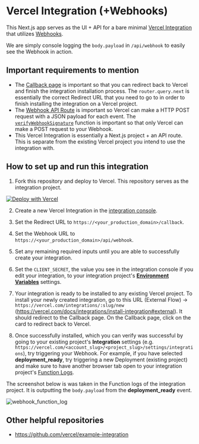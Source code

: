 # Vercel Integration (+Webhooks)

This Next.js app serves as the UI + API for a bare minimal [Vercel Integration](https://vercel.com/docs/integrations) that utilizes [Webhooks](https://vercel.com/docs/integrations/webhooks-overview).

We are simply console logging the `body.payload` in `/api/webhook` to easily see the Webhook in action.

## Important requirements to mention

- The [Callback page](https://github.com/samsisle/vercel-integration/blob/main/pages/callback.tsx) is important so that you can redirect back to Vercel and finish the integration installation process. The `router.query.next` is essentially the correct Redirect URL that you need to go to in order to finish installing the integration on a Vercel project.
- The [Webhook API Route](https://github.com/samsisle/vercel-integration/blob/main/pages/api/webhook.ts) is important so Vercel can make a HTTP POST request with a JSON payload for each event. The [`verifyWebhookSignature`](https://github.com/samsisle/vercel-integration/blob/main/utils/verify-webhook-signature.ts) function is important so that only Vercel can make a POST request to your Webhook.
- This Vercel Integration is essentially a Next.js project + an API route. This is separate from the existing Vercel project you intend to use the integration with.

## How to set up and run this integration

1. Fork this repository and deploy to Vercel. This repository serves as the integration project.

[![Deploy with Vercel](https://vercel.com/button)](https://vercel.com/new/project?template=https://github.com/samsisle/vercel-integration)

2. Create a new Vercel Integration in the [integration console](https://vercel.com/dashboard/integrations/console).

3. Set the Redirect URL to `https://<your_production_domain>/callback`.

4. Set the Webhook URL to `https://<your_production_domain>/api/webhook`.

5. Set any remaining required inputs until you are able to successfully create your integration.

6. Set the `CLIENT_SECRET`, the value you see in the integration console if you edit your integration, to your integration project's [**Environment Variables**](https://vercel.com/docs/concepts/projects/environment-variables) settings.

7. Your integration is ready to be installed to any existing Vercel project. To install your newly created integration, go to this URL (External Flow) → `https://vercel.com/integrations/:slug/new` (https://vercel.com/docs/integrations/install-integration#external). It should redirect to the Callback page. On the Callback page, click on the card to redirect back to Vercel.

8. Once successfully installed, which you can verify was successful by going to your existing project's **Integration** settings (e.g. `https://vercel.com/<account_slug>/<project_slug>/settings/integrations`), try triggering your Webhook. For example, if you have selected **deployment_ready**, try triggering a new Deployment (existing project) and make sure to have another browser tab open to your integration project's [Function Logs](https://vercel.com/docs/concepts/deployments/logs#function-logs).

The screenshot below is was taken in the Function logs of the integration project. It is outputting the `body.payload` from the **deployment_ready** event.

![webhook_function_log](https://integration.msisle.im/webhook_function_log.jpg)

## Other helpful repositories

- https://github.com/vercel/example-integration

